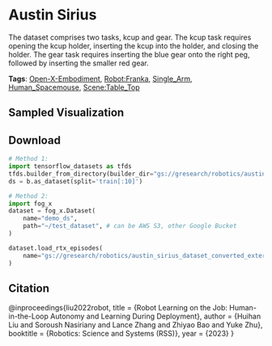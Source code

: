 # Austin Sirius

The dataset comprises two tasks, kcup and gear. The kcup task requires opening the kcup holder, inserting the kcup into the holder, and closing the holder. The gear task requires inserting the blue gear onto the right peg, followed by inserting the smaller red gear.

**Tags**: [Open-X-Embodiment](https://github.com/KeplerC/oed-playground/tree/main/pages/tags/Open-X-Embodiment.md), [Robot:Franka](https://github.com/KeplerC/oed-playground/tree/main/pages/tags/Robot:Franka.md), [Single_Arm](https://github.com/KeplerC/oed-playground/tree/main/pages/tags/Single_Arm.md), [Human_Spacemouse](https://github.com/KeplerC/oed-playground/tree/main/pages/tags/Human_Spacemouse.md), [Scene:Table_Top](https://github.com/KeplerC/oed-playground/tree/main/pages/tags/Scene:Table_Top.md)

## Sampled Visualization



## Download


```python
# Method 1: 
import tensorflow_datasets as tfds
tfds.builder_from_directory(builder_dir="gs://gresearch/robotics/austin_sirius_dataset_converted_externally_to_rlds/0.1.0")
ds = b.as_dataset(split='train[:10]')

# Method 2:
import fog_x
dataset = fog_x.Dataset(
    name="demo_ds",
    path="~/test_dataset", # can be AWS S3, other Google Bucket
)  

dataset.load_rtx_episodes(
    name="gs://gresearch/robotics/austin_sirius_dataset_converted_externally_to_rlds/0.1.0",
)
```


## Citation

@inproceedings{liu2022robot,
    title = {Robot Learning on the Job: Human-in-the-Loop Autonomy and Learning During Deployment},
    author = {Huihan Liu and Soroush Nasiriany and Lance Zhang and Zhiyao Bao and Yuke Zhu},
    booktitle = {Robotics: Science and Systems (RSS)},
    year = {2023}
}